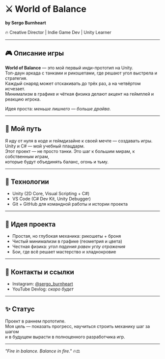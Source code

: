 # ⚔️ World of Balance

**by Sergo Burnheart**

🔥 Creative Director | Indie Game Dev | Unity Learner  

---

## 🎮 Описание игры
**World of Balance** — это мой первый инди-прототип на Unity.  
Топ-даун аркада с танками и рикошетами, где решают угол выстрела и стратегия.  
Каждый снаряд может отскакивать до трёх раз, а на четвёртом исчезает.  
Минимализм в графике и чёткая физика делают акцент на геймплей и реакцию игрока.  

Идея проста: *меньше лишнего — больше драйва*.  

---

## 🚀 Мой путь
Я иду от нуля в коде и геймдизайне к своей мечте — создавать игры.  
Unity и C# — мой учебный плацдарм.  
Этот проект — не просто танки. Это шаг к большим мирам, к собственным играм,  
которые будут объединять баланс, огонь и тьму.  

---

## 🔧 Технологии
- Unity (2D Core, Visual Scripting + C#)
- VS Code (C# Dev Kit, Unity Debugger)
- Git + GitHub для командной работы и истории проекта

---

## 🌌 Идея проекта
- Простая, но глубокая механика: рикошеты + броня  
- Чистый минимализм в графике (геометрия и цвета)  
- Честная физика: *угол падения равен углу отражения*  
- Бои, где всё решает мастерство и хладнокровие  

---

## 📲 Контакты и ссылки
- Instagram: [@sergo_burnheart](https://instagram.com/sergo_burnheart)  
- YouTube Devlog: *скоро будет*  

---

## ✨ Статус
Проект в раннем прототипе.  
Моя цель — показать прогресс, научиться строить механику шаг за шагом  
и в будущем вырасти в полноценного разработчика игр.  

---

*"Fire in balance. Balance in fire."* 🔥⚖️
